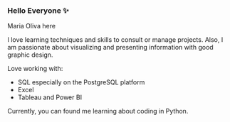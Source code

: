 ### Hello Everyone ✨

Maria Oliva here

I love learning techniques and skills to consult or manage projects. Also, I am passionate about visualizing and presenting information with good graphic design.

Love working with:
  - SQL especially on the PostgreSQL platform
  - Excel
  - Tableau and Power BI

Currently, you can found me learning about coding in Python.


